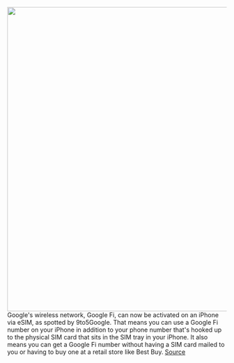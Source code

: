 <img src='https://cdn.vox-cdn.com/thumbor/iDo1dM-x64obwsjxatq0yLB-Wdo=/0x0:2040x1360/1200x800/filters:focal(857x517:1183x843)/cdn.vox-cdn.com/uploads/chorus_image/image/66664147/acastro_180427_1777_0003.0.jpg' width='700px' /><br/>
Google's wireless network, Google Fi, can now be activated on an iPhone via eSIM, as spotted by 9to5Google. That means you can use a Google Fi number on your iPhone in addition to your phone number that's hooked up to the physical SIM card that sits in the SIM tray in your iPhone. It also means you can get a Google Fi number without having a SIM card mailed to you or having to buy one at a retail store like Best Buy.
<a href='https://www.theverge.com/2020/4/16/21223943/iphone-google-fi-activate-esim-dual-sim-ios'> Source <a/>